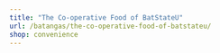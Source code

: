 ```yaml
---
title: "The Co-operative Food of BatStateU"
url: /batangas/the-co-operative-food-of-batstateu/
shop: convenience
---
```

